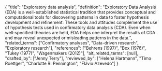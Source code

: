 {
    "title": "Exploratory data analysis",
    "definition": "Exploratory Data Analysis (EDA) is a well-established statistical tradition that provides conceptual and computational tools for discovering patterns in data to foster hypothesis development and refinement. These tools and attitudes complement the use of hypothesis tests used in confirmatory data analysis (CDA). Even when well-specified theories are held, EDA helps one interpret the results of CDA and may reveal unexpected or misleading patterns in the data.",
    "related_terms": ["Confirmatory analyses", "Data-driven research", "Exploratory research"],
    "references": ["Behrens (1997)", "Box (1976)", "Tukey (1977)", "Wagenmakers (2012)"],
    "alt_related_terms": [null],
    "drafted_by": ["Jenny Terry"],
    "reviewed_by": ["Helena Hartmann", "Timo Roettger", "Charlotte R. Pennington", "Flávio Azevedo"]
  }
